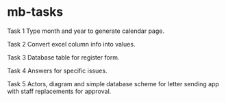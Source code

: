 # mb-tasks

Task 1
Type month and year to generate calendar page.

Task 2
Convert excel column info into values.

Task 3
Database table for register form.

Task 4
Answers for specific issues.

Task 5
Actors, diagram and simple database scheme for letter sending app with staff replacements for approval.
